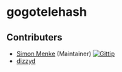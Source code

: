 # gogotelehash


## Contributers

- [Simon Menke](https://github.com/fd) (Maintainer) [![Gittip](http://img.shields.io/gittip/fd.png)](https://www.gittip.com/fd/)
- [dizzyd](https://github.com/dizzyd)
